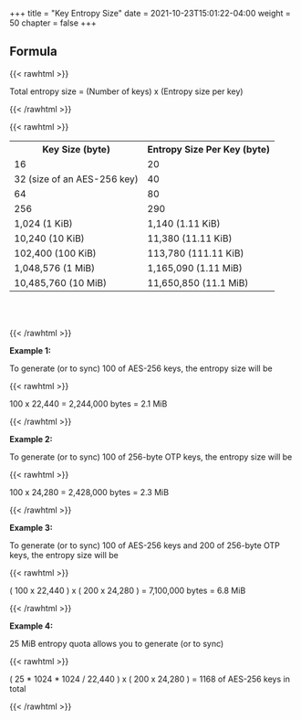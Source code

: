 +++
title = "Key Entropy Size"
date = 2021-10-23T15:01:22-04:00
weight = 50
chapter = false
+++

## Formula

{{< rawhtml >}}

<div class="code-like-snippet-example">
    <span class="blue-text">Total entropy size</span> = 
    (<span class="orange-text">Number of keys</span>) x 
    (<span class="orange-text">Entropy size per key</span>)
</div>

{{< /rawhtml >}}

{{< rawhtml >}}

<table style="margin-bottom: 4rem">
    <tr>
        <th>Key Size (byte)</th>
        <th>Entropy Size Per Key (byte)</th>
    </tr>
    <tr>
        <td>16</td>
        <td>20</td>
    </tr>
    <tr>
        <td>32 (size of an AES-256 key)</td>
        <td>40</td>
    </tr>
    <tr>
        <td>64</td>
        <td>80</td>
    </tr>    
    <tr>
        <td>256</td>
        <td>290</td>
    </tr>    
    <tr>
        <td>1,024 (1 KiB)</td>
        <td>1,140 (1.11 KiB)</td>
    </tr>
    <tr>
        <td>10,240 (10 KiB)</td>
        <td>11,380 (11.11 KiB)</td>
    </tr>
    <tr>
        <td>102,400 (100 KiB)</td>
        <td>113,780 (111.11 KiB)</td>
    </tr>
    <tr>
        <td>1,048,576 (1 MiB)</td>
        <td>1,165,090 (1.11 MiB)</td>
    </tr>
    <tr>
        <td>10,485,760 (10 MiB)</td>
        <td>11,650,850 (11.1 MiB)</td>
    </tr>
</table>
{{< /rawhtml >}}

**Example 1:**

To generate (or to sync) 100 of AES-256 keys, the entropy size will be

{{< rawhtml >}}

<div class="code-like-snippet-example">
    <span class="blue-text">100</span> x
    <span class="orange-text">22,440</span> =
    <span class="blue-text">2,244,000 bytes</span> = 
    <span class="blue-text">2.1 MiB</span>
</div>

{{< /rawhtml >}}

**Example 2:**

To generate (or to sync) 100 of 256-byte OTP keys, the entropy size will be

{{< rawhtml >}}

<div class="code-like-snippet-example">
    <span class="blue-text">100</span> x
    <span class="orange-text">24,280</span> =
    <span class="blue-text">2,428,000 bytes</span> = 
    <span class="blue-text">2.3 MiB</span>
</div>

{{< /rawhtml >}}

**Example 3:**

To generate (or to sync) 100 of AES-256 keys and 200 of 256-byte OTP keys, the entropy size will be

{{< rawhtml >}}

<div class="code-like-snippet-example">
    (
        <span class="blue-text">100</span>
        <span>x</span>
        <span class="blue-text">22,440</span>
    ) x
    (
        <span class="orange-text">200</span>
        <span>x</span>
        <span class="orange-text">24,280</span>
    ) =
    <span class="blue-text">7,100,000 bytes</span> = 
    <span class="blue-text">6.8 MiB</span>
</div>

{{< /rawhtml >}}

**Example 4:**

25 MiB entropy quota allows you to generate (or to sync)

{{< rawhtml >}}

<div class="code-like-snippet-example">
    (
        <span class="orange-text">25</span>
        <span>*</span>
        <span class="orange-text">1024</span>
        <span>*</span>
        <span class="orange-text">1024</span>
        <span>/</span>
        <span class="orange-text">22,440</span>
    ) x
    (
        <span class="orange-text">200</span>
        <span>x</span>
        <span class="orange-text">24,280</span>
    ) =
    <span class="blue-text">1168 of AES-256 keys in total</span> 
</div>

{{< /rawhtml >}}
